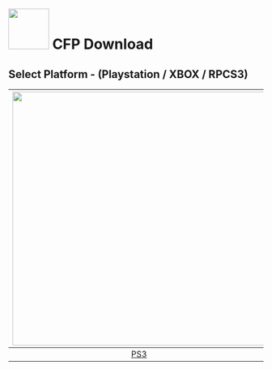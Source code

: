 # <img width="80" src="https://github.com/dylanhale/ScorebugMods/blob/main/assets/images/CFP.png"> CFP Download

## Select Platform - (Playstation / XBOX / RPCS3)

| <img width="500" src="https://github.com/dylanhale/ScorebugMods/blob/main/assets/images/Playstation.png"> | <img width="500" src="https://github.com/dylanhale/ScorebugMods/blob/main/assets/images/Xbox.png"> | <img width="500" src="https://github.com/dylanhale/ScorebugMods/blob/main/assets/images/RPCS3.png"> |
| :---:|:---:|:---:|
| [PS3](https://www.mediafire.com/file/zapqllztgqfp15m/CFP-PSButtons-V20.1.rar/file) |  [PS3](https://www.mediafire.com/file/af31hsu2ied145g/cfpxbscorebug.zip/file) | [RPCS3](https://github.com/dylanhale/ScorebugMods/blob/main/Scorebugs/CFP%202022/RPCS3/index.md) |

